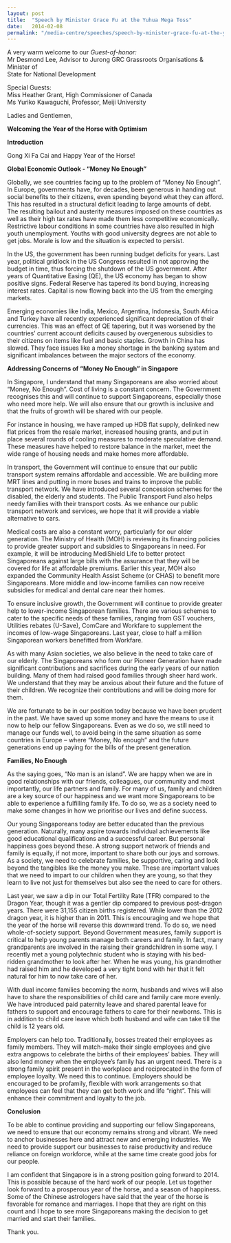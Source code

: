 ```yaml
---
layout: post
title:  "Speech by Minister Grace Fu at the Yuhua Mega Toss"
date:   2014-02-08
permalink: "/media-centre/speeches/speech-by-minister-grace-fu-at-the-yuhua-mega-toss"
---
```


A very warm welcome to our _Guest-of-honor:_   
Mr Desmond Lee, Advisor to Jurong GRC Grassroots Organisations & Minister of  
State for National Development

Special Guests:   
Miss Heather Grant, High Commissioner of Canada   
Ms Yuriko Kawaguchi, Professor, Meiji University

Ladies and Gentlemen,

**Welcoming the Year of the Horse with Optimism**

**Introduction**

Gong Xi Fa Cai and Happy Year of the Horse!

**Global Economic Outlook - “Money No Enough”**

Globally, we see countries facing up to the problem of “Money No Enough”. In Europe, governments have, for decades, been generous in handing out social benefits to their citizens, even spending beyond what they can afford. This has resulted in a structural deficit leading to large amounts of debt. The resulting bailout and austerity measures imposed on these countries as well as their high tax rates have made them less competitive economically. Restrictive labour conditions in some countries have also resulted in high youth unemployment. Youths with good university degrees are not able to get jobs. Morale is low and the situation is expected to persist.

In the US, the government has been running budget deficits for years. Last year, political gridlock in the US Congress resulted in not approving the budget in time, thus forcing the shutdown of the US government. After years of Quantitative Easing (QE), the US economy has began to show positive signs. Federal Reserve has tapered its bond buying, increasing interest rates. Capital is now flowing back into the US from the emerging markets.

Emerging economies like India, Mexico, Argentina, Indonesia, South Africa and Turkey have all recently experienced significant depreciation of their currencies. This was an effect of QE tapering, but it was worsened by the countries’ current account deficits caused by overgenerous subsidies to their citizens on items like fuel and basic staples. Growth in China has slowed. They face issues like a money shortage in the banking system and significant imbalances between the major sectors of the economy.

**Addressing Concerns of “Money No Enough” in Singapore**

In Singapore, I understand that many Singaporeans are also worried about “Money, No Enough”. Cost of living is a constant concern. The Government recognises this and will continue to support Singaporeans, especially those who need more help. We will also ensure that our growth is inclusive and that the fruits of growth will be shared with our people.

For instance in housing, we have ramped up HDB flat supply, delinked new flat prices from the resale market, increased housing grants, and put in place several rounds of cooling measures to moderate speculative demand. These measures have helped to restore balance in the market, meet the wide range of housing needs and make homes more affordable.

In transport, the Government will continue to ensure that our public transport system remains affordable and accessible. We are building more MRT lines and putting in more buses and trains to improve the public transport network. We have introduced several concession schemes for the disabled, the elderly and students. The Public Transport Fund also helps needy families with their transport costs. As we enhance our public transport network and services, we hope that it will provide a viable alternative to cars.

Medical costs are also a constant worry, particularly for our older generation. The Ministry of Health (MOH) is reviewing its financing policies to provide greater support and subsidies to Singaporeans in need. For example, it will be introducing MediShield Life to better protect Singaporeans against large bills with the assurance that they will be covered for life at affordable premiums. Earlier this year, MOH also expanded the Community Health Assist Scheme (or CHAS) to benefit more Singaporeans. More middle and low-income families can now receive subsidies for medical and dental care near their homes.

To ensure inclusive growth, the Government will continue to provide greater help to lower-income Singaporean families. There are various schemes to cater to the specific needs of these families, ranging from GST vouchers, Utilities rebates (U-Save), ComCare and Workfare to supplement the incomes of low-wage Singaporeans. Last year, close to half a million Singaporean workers benefitted from Workfare.

As with many Asian societies, we also believe in the need to take care of our elderly. The Singaporeans who form our Pioneer Generation have made significant contributions and sacrifices during the early years of our nation building. Many of them had raised good families through sheer hard work. We understand that they may be anxious about their future and the future of their children. We recognize their contributions and will be doing more for them.

We are fortunate to be in our position today because we have been prudent in the past. We have saved up some money and have the means to use it now to help our fellow Singaporeans. Even as we do so, we still need to manage our funds well, to avoid being in the same situation as some countries in Europe – where “Money, No enough” and the future generations end up paying for the bills of the present generation.

**Families, No Enough**

As the saying goes, “No man is an island”. We are happy when we are in good relationships with our friends, colleagues, our community and most importantly, our life partners and family. For many of us, family and children are a key source of our happiness and we want more Singaporeans to be able to experience a fulfilling family life. To do so, we as a society need to make some changes in how we prioritise our lives and define success.

Our young Singaporeans today are better educated than the previous generation. Naturally, many aspire towards individual achievements like good educational qualifications and a successful career. But personal happiness goes beyond these. A strong support network of friends and family is equally, if not more, important to share both our joys and sorrows. As a society, we need to celebrate families, be supportive, caring and look beyond the tangibles like the money you make. These are important values that we need to impart to our children when they are young, so that they learn to live not just for themselves but also see the need to care for others.

Last year, we saw a dip in our Total Fertility Rate (TFR) compared to the Dragon Year, though it was a gentler dip compared to previous post-dragon years. There were 31,155 citizen births registered. While lower than the 2012 dragon year, it is higher than in 2011. This is encouraging and we hope that the year of the horse will reverse this downward trend. To do so, we need whole-of-society support. Beyond Government measures, family support is critical to help young parents manage both careers and family. In fact, many grandparents are involved in the raising their grandchildren in some way. I recently met a young polytechnic student who is staying with his bed-ridden grandmother to look after her. When he was young, his grandmother had raised him and he developed a very tight bond with her that it felt natural for him to now take care of her.

With dual income families becoming the norm, husbands and wives will also have to share the responsibilities of child care and family care more evenly. We have introduced paid paternity leave and shared parental leave for fathers to support and encourage fathers to care for their newborns. This is in addition to child care leave which both husband and wife can take till the child is 12 years old.

Employers can help too. Traditionally, bosses treated their employees as family members. They will match-make their single employees and give extra angpows to celebrate the births of their employees’ babies. They will also lend money when the employee’s family has an urgent need. There is a strong family spirit present in the workplace and reciprocated in the form of employee loyalty. We need this to continue. Employers should be encouraged to be profamily, flexible with work arrangements so that employees can feel that they can get both work and life “right”. This will enhance their commitment and loyalty to the job.

**Conclusion**

To be able to continue providing and supporting our fellow Singaporeans, we need to ensure that our economy remains strong and vibrant. We need to anchor businesses here and attract new and emerging industries. We need to provide support our businesses to raise productivity and reduce reliance on foreign workforce, while at the same time create good jobs for our people.

I am confident that Singapore is in a strong position going forward to 2014. This is possible because of the hard work of our people. Let us together look forward to a prosperous year of the horse, and a season of happiness. Some of the Chinese astrologers have said that the year of the horse is favorable for romance and marriages. I hope that they are right on this count and I hope to see more Singaporeans making the decision to get married and start their families.

Thank you.



